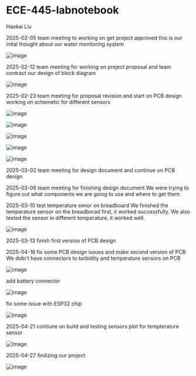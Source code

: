 # ECE-445-labnotebook
Haokai Liu

2025-02-05
team meeting to working on get project approved
this is our inital thought about our water monitoring system

![image](https://github.com/user-attachments/assets/a8e27b36-c21b-4234-ad73-2b08b17fbee0)

2025-02-12
team meeting for working on project proposal and team contract
our design of block diagram

![image](https://github.com/user-attachments/assets/08d622d2-8fe9-49f4-8b9d-4169b803c424)


2025-02-23
team meeting for proposal revision and start on PCB design
working on schemetic for different sensors

![image](https://github.com/user-attachments/assets/a85d9a3b-b312-4b28-ad1d-bd58ecc11d88)

![image](https://github.com/user-attachments/assets/668b23e2-57af-4ea9-9da6-fea22dfad783)

![image](https://github.com/user-attachments/assets/39f6e550-238a-42ad-8e30-7ae9843665d3)

![image](https://github.com/user-attachments/assets/0edc3c8f-d74b-4352-a0d3-3793b8a15816)

![image](https://github.com/user-attachments/assets/7c56405f-d984-48dd-9e5b-3ced0f346143)



2025-03-02
team meeting for design document and continue on PCB design

2025-03-06
team meeting for finishing design document
We were trying to figure out what components we are going to use and where to get them

2025-03-10
test temperature senor on breadboard
We finished the temperature sensor on the breadborad first, it worked successfully. We also tested the sensor in different temperature, it worked well.

![image](https://github.com/user-attachments/assets/afb87c46-0bf8-4424-b1e5-64bb3b9b951f)


2025-03-13
finish first version of PCB design

2025-04-16
fix some PCB design issues and make second version of PCB
We didn't have connectors to turbidity and temperature sensors on PCB

![image](https://github.com/user-attachments/assets/c4220ea7-48e2-4a3d-bc34-c945c11c1afb)

add battery connector

![image](https://github.com/user-attachments/assets/a36caceb-927e-41bf-b8b8-8a8d60bd20a6)

fix some issue with ESP32 chip

![image](https://github.com/user-attachments/assets/2fc04a3d-2c4a-4fd5-ac5a-e4c4ef8cb01c)


2025-04-21
contiune on build and testing sensors
plot for tempterature sensor

![image](https://github.com/user-attachments/assets/4164f4fb-572a-4965-83d7-e04ee8ea56cf)

2025-04-27
finilizing our project

![image](https://github.com/user-attachments/assets/d2a0607e-3336-4ad2-91ea-3f67232c2234)

